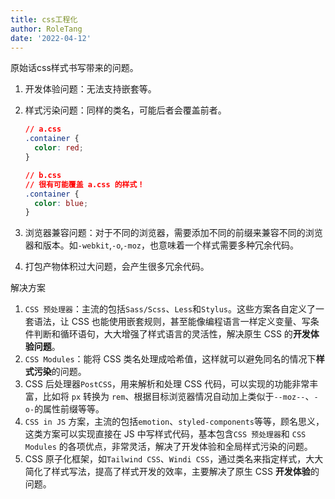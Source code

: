 ```yaml
---
title: css工程化
author: RoleTang
date: '2022-04-12'
---
```


原始话css样式书写带来的问题。

1. 开发体验问题：无法支持嵌套等。

2. 样式污染问题：同样的类名，可能后者会覆盖前者。

   ```css
   // a.css
   .container {
     color: red;
   }

   // b.css
   // 很有可能覆盖 a.css 的样式！
   .container {
     color: blue;
   }
   ```

3. 浏览器兼容问题：对于不同的浏览器，需要添加不同的前缀来兼容不同的浏览器和版本。如``-webkit``,`-o`,`-moz`，也意味着一个样式需要多种冗余代码。

4. 打包产物体积过大问题，会产生很多冗余代码。

解决方案

1. `CSS 预处理器`：主流的包括`Sass/Scss`、`Less`和`Stylus`。这些方案各自定义了一套语法，让 CSS 也能使用嵌套规则，甚至能像编程语言一样定义变量、写条件判断和循环语句，大大增强了样式语言的灵活性，解决原生 CSS 的**开发体验问题**。
2. `CSS Modules`：能将 CSS 类名处理成哈希值，这样就可以避免同名的情况下**样式污染**的问题。
3. CSS 后处理器`PostCSS`，用来解析和处理 CSS 代码，可以实现的功能非常丰富，比如将 `px` 转换为 `rem`、根据目标浏览器情况自动加上类似于`--moz--`、`-o-`的属性前缀等等。
4. `CSS in JS` 方案，主流的包括`emotion`、`styled-components`等等，顾名思义，这类方案可以实现直接在 JS 中写样式代码，基本包含`CSS 预处理器`和 `CSS Modules` 的各项优点，非常灵活，解决了开发体验和全局样式污染的问题。
5. CSS 原子化框架，如`Tailwind CSS`、`Windi CSS`，通过类名来指定样式，大大简化了样式写法，提高了样式开发的效率，主要解决了原生 CSS **开发体验**的问题。